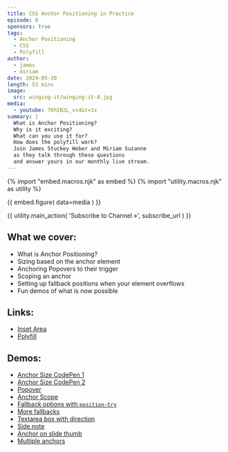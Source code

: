 ```yaml
---
title: CSS Anchor Positioning in Practice
episode: 8
sponsors: true
tags:
  - Anchor Positioning
  - CSS
  - Polyfill
author:
  - james
  - miriam
date: 2024-05-30
length: 53 mins
image:
  src: winging-it/winging-it-8.jpg
media:
  - youtube: 76hIB2L_vs4&t=1s
summary: |
  What is Anchor Positioning?
  Why is it exciting?
  What can you use it for?
  How does the polyfill work?
  Join James Stuckey Weber and Miriam Suzanne
  as they talk through these questions
  and answer yours in our monthly live stream.
---
```


{% import "embed.macros.njk" as embed %}
{% import "utility.macros.njk" as utility %}

{{ embed.figure(
  data=media
) }}

{{ utility.main_action(
  'Subscribe to Channel »',
  subscribe_url
) }}

## What we cover:

- What is Anchor Positioning?
- Sizing based on the anchor element
- Anchoring Popovers to their trigger
- Scoping an anchor
- Setting up fallback positions when your element overflows
- Fun demos of what is now possible

## Links:

- [Inset Area](https://anchor-tool.com/)
- [Polyfill](https://github.com/oddbird/css-anchor-positioning)

## Demos:

- [Anchor Size CodePen 1](https://codepen.io/jamessw/pen/dyENqQz)
- [Anchor Size CodePen 2](https://codepen.io/jamessw/pen/OJYWorB)
- [Popover](https://codepen.io/jamessw/pen/MWdjjQj)
- [Anchor Scope](https://codepen.io/jamessw/pen/dyEXKeP)
- [Fallback options with `position-try`](https://codepen.io/jamessw/pen/abrZPQY)
- [More fallbacks](https://codepen.io/jamessw/pen/OJYbjyE)
- [Textarea box with direction](https://codepen.io/jamessw/pen/qBGNgdL)
- [Side note](https://codepen.io/jamessw/pen/gOJMyjN)
- [Anchor on slide thumb](https://codepen.io/jamessw/pen/KKLMJKm)
- [Multiple anchors](https://codepen.io/jamessw/pen/ZENpWao)
